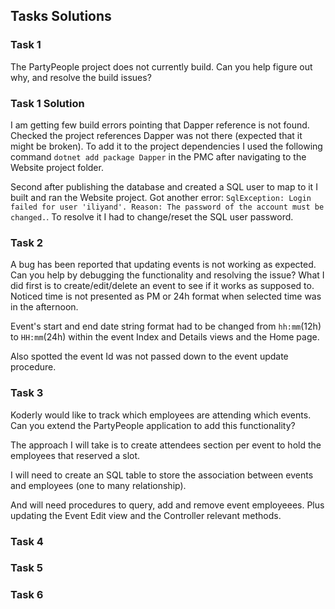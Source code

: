 ## Tasks Solutions

### Task 1
The PartyPeople project does not currently build. Can you help figure out why, and resolve the build issues?

### Task 1 Solution
I am getting few build errors pointing that Dapper reference is not found. 
Checked the project references Dapper was not there (expected that it might be broken). 
To add it to the project dependencies I used the following command ```dotnet add package Dapper``` in the PMC after navigating to the Website project folder.

Second after publishing the database and created a SQL user to map to it I built and ran the Website project. 
Got another error: `SqlException: Login failed for user 'iliyand'. Reason: The password of the account must be changed.`. To resolve it I had to change/reset the SQL user password.

### Task 2
A bug has been reported that updating events is not working as expected. Can you help by debugging the functionality and resolving the issue?
What I did first is to create/edit/delete an event to see if it works as supposed to.
Noticed time is not presented as PM or 24h format when selected time was in the afternoon.

Event's start and end date string format had to be changed from `hh:mm`(12h) to `HH:mm`(24h) within the event Index and Details views and the Home page. 

Also spotted the event Id was not passed down to the event update procedure. 

### Task 3
Koderly would like to track which employees are attending which events. Can you extend the PartyPeople application to add this functionality?

The approach I will take is to create attendees section per event to hold the employees that reserved a slot. 

I will need to create an SQL table to store the association between events and employees (one to many relationship).

And will need procedures to query, add and remove event employeees. Plus updating the Event Edit view and the Controller relevant methods.

### Task 4

### Task 5

### Task 6

